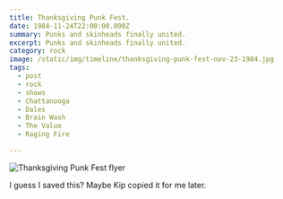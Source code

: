 ```yaml
---
title: Thanksgiving Punk Fest.
date: 1984-11-24T22:00:00.000Z
summary: Punks and skinheads finally united.
excerpt: Punks and skinheads finally united.
category: rock
image: /static/img/timeline/thanksgiving-punk-fest-nov-23-1984.jpg
tags:
  - post 
  - rock
  - shows
  - Chattanooga
  - Dales
  - Brain Wash
  - The Value
  - Raging Fire

---
```


![Thanksgiving Punk Fest flyer](/static/img/rock/thanksgiving-punk-fest-nov-23-1984.jpg "Thanksgiving Punk Fest flyer")

I guess I saved this? Maybe Kip copied it for me later.